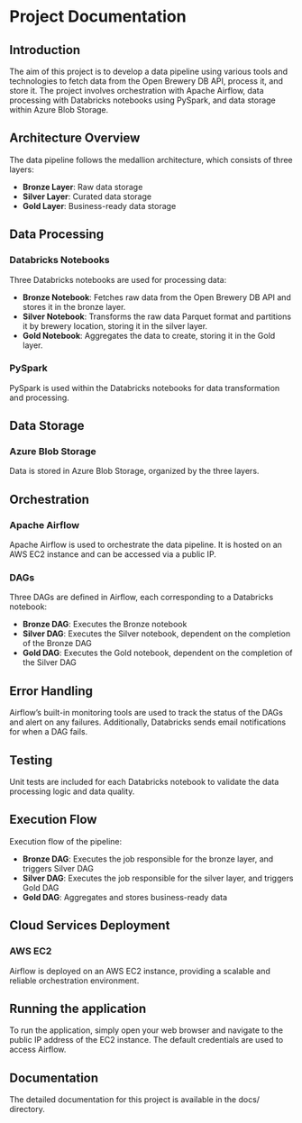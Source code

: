 # Project Documentation

## Introduction
The aim of this project is to develop a data pipeline using various tools and technologies to fetch data from the Open Brewery DB API, process it, and store it. The project involves orchestration with Apache Airflow, data processing with Databricks notebooks using PySpark, and data storage within Azure Blob Storage.

## Architecture Overview
The data pipeline follows the medallion architecture, which consists of three layers:
- **Bronze Layer**: Raw data storage
- **Silver Layer**: Curated data storage
- **Gold Layer**: Business-ready data storage

## Data Processing
### Databricks Notebooks
Three Databricks notebooks are used for processing data:
- **Bronze Notebook**: Fetches raw data from the Open Brewery DB API and stores it in the bronze layer.
- **Silver Notebook**: Transforms the raw data Parquet format and partitions it by brewery location, storing it in the silver layer.
- **Gold Notebook**: Aggregates the data to create, storing it in the Gold layer.

### PySpark
PySpark is used within the Databricks notebooks for data transformation and processing.

## Data Storage
### Azure Blob Storage
Data is stored in Azure Blob Storage, organized by the three layers.

## Orchestration
### Apache Airflow
Apache Airflow is used to orchestrate the data pipeline. It is hosted on an AWS EC2 instance and can be accessed via a public IP.

### DAGs
Three DAGs are defined in Airflow, each corresponding to a Databricks notebook:
- **Bronze DAG**: Executes the Bronze notebook
- **Silver DAG**: Executes the Silver notebook, dependent on the completion of the Bronze DAG
- **Gold DAG**: Executes the Gold notebook, dependent on the completion of the Silver DAG

## Error Handling
Airflow’s built-in monitoring tools are used to track the status of the DAGs and alert on any failures. Additionally, Databricks sends email notifications for when a DAG fails.

## Testing
Unit tests are included for each Databricks notebook to validate the data processing logic and data quality.

## Execution Flow
Execution flow of the pipeline:
- **Bronze DAG**: Executes the job responsible for the bronze layer, and triggers Silver DAG
- **Silver DAG**: Executes the job responsible for the silver layer, and triggers Gold DAG
- **Gold DAG**: Aggregates and stores business-ready data

## Cloud Services Deployment
### AWS EC2
Airflow is deployed on an AWS EC2 instance, providing a scalable and reliable orchestration environment.

## Running the application
To run the application, simply open your web browser and navigate to the public IP address of the EC2 instance.
The default credentials are used to access Airflow.

## Documentation
The detailed documentation for this project is available in the docs/ directory.



